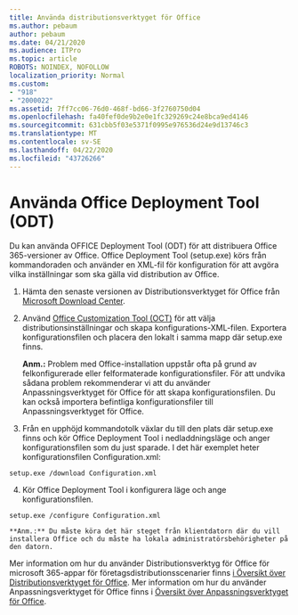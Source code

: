 ```yaml
---
title: Använda distributionsverktyget för Office
ms.author: pebaum
author: pebaum
ms.date: 04/21/2020
ms.audience: ITPro
ms.topic: article
ROBOTS: NOINDEX, NOFOLLOW
localization_priority: Normal
ms.custom:
- "918"
- "2000022"
ms.assetid: 7ff7cc06-76d0-468f-bd66-3f2760750d04
ms.openlocfilehash: fa40fef0de9b2e0e1fc329269c24e8bca9ed4146
ms.sourcegitcommit: 631cbb5f03e5371f0995e976536d24e9d13746c3
ms.translationtype: MT
ms.contentlocale: sv-SE
ms.lasthandoff: 04/22/2020
ms.locfileid: "43726266"
---
```

# <a name="using-the-office-deployment-tool-odt"></a>Använda Office Deployment Tool (ODT)

Du kan använda OFFICE Deployment Tool (ODT) för att distribuera Office 365-versioner av Office. Office Deployment Tool (setup.exe) körs från kommandoraden och använder en XML-fil för konfiguration för att avgöra vilka inställningar som ska gälla vid distribution av Office.
  
1. Hämta den senaste versionen av Distributionsverktyget för Office från [Microsoft Download Center](https://go.microsoft.com/fwlink/p/?LinkID=626065).

2. Använd [Office Customization Tool (OCT)](https://config.office.com) för att välja distributionsinställningar och skapa konfigurations-XML-filen. Exportera konfigurationsfilen och placera den lokalt i samma mapp där setup.exe finns.

    **Anm.:** Problem med Office-installation uppstår ofta på grund av felkonfigurerade eller felformaterade konfigurationsfiler. För att undvika sådana problem rekommenderar vi att du använder Anpassningsverktyget för Office för att skapa konfigurationsfilen. Du kan också importera befintliga konfigurationsfiler till Anpassningsverktyget för Office.

3. Från en upphöjd kommandotolk växlar du till den plats där setup.exe finns och kör Office Deployment Tool i nedladdningsläge och anger konfigurationsfilen som du just sparade. I det här exemplet heter konfigurationsfilen Configuration.xml:
    
  ```
  setup.exe /download Configuration.xml  
  ```

4. Kör Office Deployment Tool i konfigurera läge och ange konfigurationsfilen.
    
  ```
  setup.exe /configure Configuration.xml
  ```

    **Anm.:** Du måste köra det här steget från klientdatorn där du vill installera Office och du måste ha lokala administratörsbehörigheter på den datorn.

Mer information om hur du använder Distributionsverktyg för Office för microsoft 365-appar för företagsdistributionsscenarier finns [i Översikt över Distributionsverktyget för Office](https://docs.microsoft.com/deployoffice/overview-of-the-office-2016-deployment-tool). Mer information om hur du använder Anpassningsverktyget för Office finns i [Översikt över Anpassningsverktyget för Office](https://docs.microsoft.com/DeployOffice/overview-of-the-office-customization-tool-for-click-to-run).
